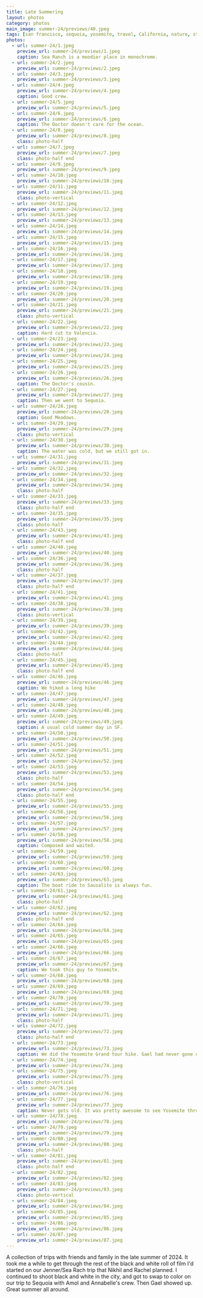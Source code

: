 ```yaml
---
title: Late Summering
layout: photos
category: photos
main_image: summer-24/previews/40.jpeg
tags: [san francisco, sequoia, yosemite, travel, California, nature, street, family]
photos:
  - url: summer-24/1.jpeg
    preview_url: summer-24/previews/1.jpeg
    caption: Sea Ranch is a moodier place in monochrome.
  - url: summer-24/2.jpeg
    preview_url: summer-24/previews/2.jpeg
  - url: summer-24/3.jpeg
    preview_url: summer-24/previews/3.jpeg
  - url: summer-24/4.jpeg
    preview_url: summer-24/previews/4.jpeg
    caption: Good crew.
  - url: summer-24/5.jpeg
    preview_url: summer-24/previews/5.jpeg
  - url: summer-24/6.jpeg
    preview_url: summer-24/previews/6.jpeg
    caption: The Doctor doesn't care for the ocean.
  - url: summer-24/8.jpeg
    preview_url: summer-24/previews/8.jpeg
    class: photo-half
  - url: summer-24/7.jpeg
    preview_url: summer-24/previews/7.jpeg
    class: photo-half end
  - url: summer-24/9.jpeg
    preview_url: summer-24/previews/9.jpeg
  - url: summer-24/10.jpeg
    preview_url: summer-24/previews/10.jpeg
  - url: summer-24/11.jpeg
    preview_url: summer-24/previews/11.jpeg
    class: photo-vertical
  - url: summer-24/12.jpeg
    preview_url: summer-24/previews/12.jpeg
  - url: summer-24/13.jpeg
    preview_url: summer-24/previews/13.jpeg
  - url: summer-24/14.jpeg
    preview_url: summer-24/previews/14.jpeg
  - url: summer-24/15.jpeg
    preview_url: summer-24/previews/15.jpeg
  - url: summer-24/16.jpeg
    preview_url: summer-24/previews/16.jpeg
  - url: summer-24/17.jpeg
    preview_url: summer-24/previews/17.jpeg
  - url: summer-24/18.jpeg
    preview_url: summer-24/previews/18.jpeg
  - url: summer-24/19.jpeg
    preview_url: summer-24/previews/19.jpeg
  - url: summer-24/20.jpeg
    preview_url: summer-24/previews/20.jpeg
  - url: summer-24/21.jpeg
    preview_url: summer-24/previews/21.jpeg
    class: photo-vertical
  - url: summer-24/22.jpeg
    preview_url: summer-24/previews/22.jpeg
    caption: Hard cut to Valencia.
  - url: summer-24/23.jpeg
    preview_url: summer-24/previews/23.jpeg
  - url: summer-24/24.jpeg
    preview_url: summer-24/previews/24.jpeg
  - url: summer-24/25.jpeg
    preview_url: summer-24/previews/25.jpeg
  - url: summer-24/26.jpeg
    preview_url: summer-24/previews/26.jpeg
    caption: The Doctor's cousin.
  - url: summer-24/27.jpeg
    preview_url: summer-24/previews/27.jpeg
    caption: Then we went to Sequoia.
  - url: summer-24/28.jpeg
    preview_url: summer-24/previews/28.jpeg
    caption: Good Meadows.
  - url: summer-24/29.jpeg
    preview_url: summer-24/previews/29.jpeg
    class: photo-vertical
  - url: summer-24/30.jpeg
    preview_url: summer-24/previews/30.jpeg
    caption: The water was cold, but we still got in.
  - url: summer-24/31.jpeg
    preview_url: summer-24/previews/31.jpeg
  - url: summer-24/32.jpeg
    preview_url: summer-24/previews/32.jpeg
  - url: summer-24/34.jpeg
    preview_url: summer-24/previews/34.jpeg
    class: photo-half
  - url: summer-24/33.jpeg
    preview_url: summer-24/previews/33.jpeg
    class: photo-half end
  - url: summer-24/35.jpeg
    preview_url: summer-24/previews/35.jpeg
    class: photo-half
  - url: summer-24/43.jpeg
    preview_url: summer-24/previews/43.jpeg
    class: photo-half end
  - url: summer-24/40.jpeg
    preview_url: summer-24/previews/40.jpeg
  - url: summer-24/36.jpeg
    preview_url: summer-24/previews/36.jpeg
    class: photo-half
  - url: summer-24/37.jpeg
    preview_url: summer-24/previews/37.jpeg
    class: photo-half end
  - url: summer-24/41.jpeg
    preview_url: summer-24/previews/41.jpeg
  - url: summer-24/38.jpeg
    preview_url: summer-24/previews/38.jpeg
    class: photo-vertical
  - url: summer-24/39.jpeg
    preview_url: summer-24/previews/39.jpeg
  - url: summer-24/42.jpeg
    preview_url: summer-24/previews/42.jpeg
  - url: summer-24/44.jpeg
    preview_url: summer-24/previews/44.jpeg
    class: photo-half
  - url: summer-24/45.jpeg
    preview_url: summer-24/previews/45.jpeg
    class: photo-half end
  - url: summer-24/46.jpeg
    preview_url: summer-24/previews/46.jpeg
    caption: We hiked a long hike
  - url: summer-24/47.jpeg
    preview_url: summer-24/previews/47.jpeg
  - url: summer-24/48.jpeg
    preview_url: summer-24/previews/48.jpeg
  - url: summer-24/49.jpeg
    preview_url: summer-24/previews/49.jpeg
    caption: A usual cold summer day in SF.
  - url: summer-24/50.jpeg
    preview_url: summer-24/previews/50.jpeg
  - url: summer-24/51.jpeg
    preview_url: summer-24/previews/51.jpeg
  - url: summer-24/52.jpeg
    preview_url: summer-24/previews/52.jpeg
  - url: summer-24/53.jpeg
    preview_url: summer-24/previews/53.jpeg
    class: photo-half
  - url: summer-24/54.jpeg
    preview_url: summer-24/previews/54.jpeg
    class: photo-half end
  - url: summer-24/55.jpeg
    preview_url: summer-24/previews/55.jpeg
  - url: summer-24/56.jpeg
    preview_url: summer-24/previews/56.jpeg
  - url: summer-24/57.jpeg
    preview_url: summer-24/previews/57.jpeg
  - url: summer-24/58.jpeg
    preview_url: summer-24/previews/58.jpeg
    caption: Composed and waited.
  - url: summer-24/59.jpeg
    preview_url: summer-24/previews/59.jpeg
  - url: summer-24/60.jpeg
    preview_url: summer-24/previews/60.jpeg
  - url: summer-24/63.jpeg
    preview_url: summer-24/previews/63.jpeg
    caption: The boat ride to Sausalito is always fun.
  - url: summer-24/61.jpeg
    preview_url: summer-24/previews/61.jpeg
    class: photo-half
  - url: summer-24/62.jpeg
    preview_url: summer-24/previews/62.jpeg
    class: photo-half end
  - url: summer-24/64.jpeg
    preview_url: summer-24/previews/64.jpeg
  - url: summer-24/65.jpeg
    preview_url: summer-24/previews/65.jpeg
  - url: summer-24/66.jpeg
    preview_url: summer-24/previews/66.jpeg
  - url: summer-24/67.jpeg
    preview_url: summer-24/previews/67.jpeg
    caption: We took this guy to Yosemite.
  - url: summer-24/68.jpeg
    preview_url: summer-24/previews/68.jpeg
  - url: summer-24/69.jpeg
    preview_url: summer-24/previews/69.jpeg
  - url: summer-24/70.jpeg
    preview_url: summer-24/previews/70.jpeg
  - url: summer-24/71.jpeg
    preview_url: summer-24/previews/71.jpeg
    class: photo-half
  - url: summer-24/72.jpeg
    preview_url: summer-24/previews/72.jpeg
    class: photo-half end
  - url: summer-24/73.jpeg
    preview_url: summer-24/previews/73.jpeg
    caption: We did the Yosemite Grand tour hike. Gael had never gone on a such long hike before, and I think he got a bit bored towards the end, but we all enjoyed it.
  - url: summer-24/74.jpeg
    preview_url: summer-24/previews/74.jpeg
  - url: summer-24/75.jpeg
    preview_url: summer-24/previews/75.jpeg
    class: photo-vertical
  - url: summer-24/76.jpeg
    preview_url: summer-24/previews/76.jpeg
  - url: summer-24/77.jpeg
    preview_url: summer-24/previews/77.jpeg
    caption: Never gets old. It was pretty awesome to see Yosemite through fresh eyes.
  - url: summer-24/78.jpeg
    preview_url: summer-24/previews/78.jpeg
  - url: summer-24/79.jpeg
    preview_url: summer-24/previews/79.jpeg
  - url: summer-24/80.jpeg
    preview_url: summer-24/previews/80.jpeg
    class: photo-half
  - url: summer-24/81.jpeg
    preview_url: summer-24/previews/81.jpeg
    class: photo-half end
  - url: summer-24/82.jpeg
    preview_url: summer-24/previews/82.jpeg
  - url: summer-24/83.jpeg
    preview_url: summer-24/previews/83.jpeg
    class: photo-vertical
  - url: summer-24/84.jpeg
    preview_url: summer-24/previews/84.jpeg
  - url: summer-24/85.jpeg
    preview_url: summer-24/previews/85.jpeg
  - url: summer-24/86.jpeg
    preview_url: summer-24/previews/86.jpeg
  - url: summer-24/87.jpeg
    preview_url: summer-24/previews/87.jpeg
---
```

A collection of trips with friends and family in the late summer of 2024. It took me a while to get through the rest of the black and white roll of film I'd started on our Jenner/Sea Rach trip that Nikhil and Rachel planned. I continued to shoot black and white in the city, and got to swap to color on our trip to Sequoia with Amol and Annabelle's crew. Then Gael showed up. Great summer all around.
